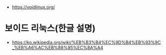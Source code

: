 - https://voidlinux.org/

# 보이드 리눅스(한글 설명)

- https://ko.wikipedia.org/wiki/%EB%B3%B4%EC%9D%B4%EB%93%9C_%EB%A6%AC%EB%88%85%EC%8A%A4
